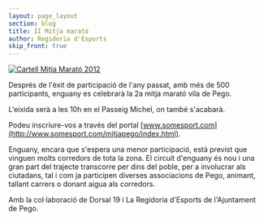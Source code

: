 ```yaml
---
layout: page_layout
section: blog
title: II Mitja marató
author: Regidoria d'Esports
skip_front: true
---
```

<a href="http://www.pego.org/images/news/20120123_mitja_marato_2012_big.jpg" title="Cartell Mitja Marató 2012" class="inline-image" target="_blank">
    <img src="http://www.pego.org/images/news/20120123_mitja_marato_2012_small.jpg" alt="Cartell Mitja Marató 2012" />
</a>

Després de l'èxit de participació de l'any passat, amb més de 500 participants, enguany es celebrarà la 2a mitja marató vila de Pego.

L'eixida serà a les 10h en el Passeig Michel, on també s'acabarà.

Podeu inscriure-vos a través del portal [www.somesport.com](http://www.somesport.com/mitjapego/index.html).

Enguany, encara que s'espera una menor participació, està previst que vinguen molts corredors de tota la zona. El circuit d'enguany és nou i una gran part del trajecte transcorre per dins del poble, per a involucrar als ciutadans, tal i com ja participen diverses associacions de Pego, animant, tallant carrers o donant aigua als corredors.

Amb la col·laboració de Dorsal 19 i La Regidoria d'Esports de l'Ajuntament de Pego.